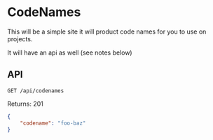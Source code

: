 # CodeNames

This will be a simple site
it will product code names for you to use on projects.

It will have an api as well (see notes below)

## API

`GET /api/codenames`

Returns: 201

```json
{
    "codename": "foo-baz"
}
```

